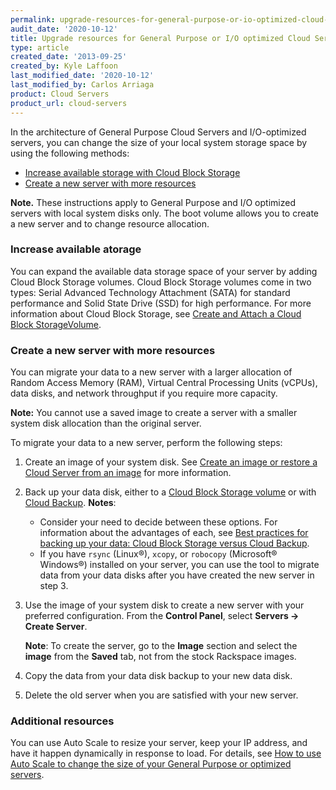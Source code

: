 ```yaml
---
permalink: upgrade-resources-for-general-purpose-or-io-optimized-cloud-servers/
audit_date: '2020-10-12'
title: Upgrade resources for General Purpose or I/O optimized Cloud Servers
type: article
created_date: '2013-09-25'
created_by: Kyle Laffoon
last_modified_date: '2020-10-12'
last_modified_by: Carlos Arriaga
product: Cloud Servers
product_url: cloud-servers
---
```


In the architecture of General Purpose Cloud Servers and I/O-optimized
servers, you can change the size of your local system storage space by using the
following methods: 

-   [Increase available storage with Cloud Block
    Storage](/support/how-to/upgrading-resources-for-general-purpose-or-io-optimized-cloud-servers)
-   [Create a new server with more
    resources](/support/how-to/upgrading-resources-for-general-purpose-or-io-optimized-cloud-servers)

**Note.** These instructions apply to General Purpose and I/O optimized
servers with local system disks only. The boot volume allows you to create a new server and to change resource allocation.

### Increase available atorage

You can expand the available data storage space of your server by adding
Cloud Block Storage volumes. Cloud Block Storage volumes come in two
types: Serial Advanced Technology Attachment (SATA) for standard performance
and Solid State Drive (SSD) for high performance. For more information about Cloud Block Storage,
see [Create and Attach a Cloud Block StorageVolume](/support/how-tocreate-and-attach-a-cloud-block-storage-volume).

### Create a new server with more resources

You can migrate your data to a new server with a larger allocation
of Random Access Memory (RAM), Virtual Central Processing Units (vCPUs), 
data disks, and network throughput if you require more capacity.  

**Note:** You cannot use a saved image to create a server with a smaller system disk allocation than the original server.

To migrate your data to a new server, perform the following steps:

1.  Create an image of your system disk. See [Create an image or
    restore a Cloud Server from an
    image](/support/how-to/create-an-image-of-a-server-and-restore-a-server-from-a-saved-image) for
    more information.
2.  Back up your data disk, either to a [Cloud Block Storage
    volume](/support/how-to/create-and-attach-a-cloud-block-storage-volume)
    or with [Cloud
    Backup](/support/how-to/cloud-backup).
    **Notes**:
    -   Consider your need to decide between these options. For information about the advantages of each, see [Best practices for backing up your data: Cloud Block Storage versus Cloud Backup](/support/how-to/best-practices-for-backing-up-your-data-cloud-block-storage-versus-cloud-backup).
    -    If you have `rsync` (Linux&reg;), `xcopy`, or `robocopy` (Microsoft&reg; Windows&reg;)
        installed on your server, you can use the tool to migrate data from
        your data disks after you have created the new server in step 3.

3.  Use the image of your system disk to create a new server with your preferred
    configuration. From the **Control Panel**, select **Servers -> Create Server**.

    **Note**: To create the server, go to the **Image** section and select the **image** from the **Saved** tab, not from the stock Rackspace images.

4.  Copy the data from your data disk backup to your new data disk.

5.  Delete the old server when you are satisfied with your new server.

### Additional resources

You can use Auto Scale to resize your server, keep your IP
address, and have it happen dynamically in response to load. For
details, see [How to use Auto Scale to change the size of your General Purpose or
optimized servers](/support/how-to/rackspace-auto-scale-tips-and-how-tos).
